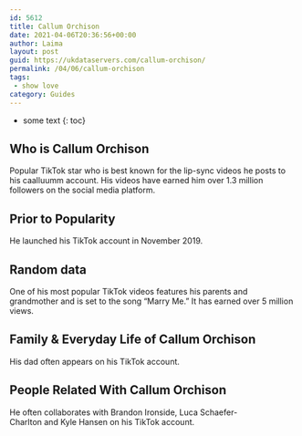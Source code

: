 ```yaml
---
id: 5612
title: Callum Orchison
date: 2021-04-06T20:36:56+00:00
author: Laima
layout: post
guid: https://ukdataservers.com/callum-orchison/
permalink: /04/06/callum-orchison
tags:
 - show love
category: Guides
---
```


* some text
{: toc}


## Who is Callum Orchison
                  
                  
                  
Popular TikTok star who is best known for the lip-sync videos he posts to his caalluumm account. His videos have earned him over 1.3 million followers on the social media platform. 
                  
              
            
              
            
                
                
                
## Prior to Popularity
                  
                  
                  
He launched his TikTok account in November 2019. 
                  
              
            
              
            
                
                
                
## Random data
                  
                  
                  
One of his most popular TikTok videos features his parents and grandmother and is set to the song &#8220;Marry Me.&#8221; It has earned over 5 million views. 
                  
              
            
              
            
                
                
                
## Family & Everyday Life of Callum Orchison
                  
                  
                  
His dad often appears on his TikTok account. 
                  
              
            
              
            
                
                
                
## People Related With Callum Orchison
                  
                  
                  
He often collaborates with Brandon Ironside, Luca Schaefer-Charlton and Kyle Hansen on his TikTok account. 
                  
              
            
              
            
                
              
            
              
              
            
            
              
            
          
          
          